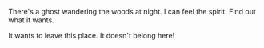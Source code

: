 There's a ghost wandering the woods at night. I can feel the spirit. Find out what it wants.

It wants to leave this place. It doesn't belong here!